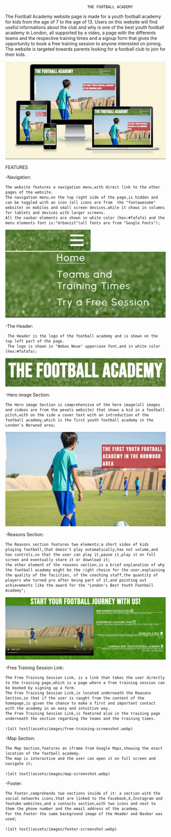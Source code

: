                                         THE FOOTBALL ACADEMY

The Football Academy website page is made for
a youth football academy for kids from the age 
of 7 to the age of 13.
Users on this website will find useful informations
about the club and why is one of the best youth
football academy in London, all supported by a 
video, a page with the differents teams and the
respective training times and a signup form that
gives the opportunity to book a free training 
session to anyone interested on joining.
The website is targeted towards parents looking
for a football club to join for their kids.

![alt text](assets/images/the-fa-responsive-design.webp)


 FEATURES

-Navigation:

    The website features a navigation menu,with direct link to the other pages of the website.
    The navigation menu,on the top right side of the page,is hidden and can be toggled with an icon (all icons are from  the "fontawesome" website) on mobiles and small screen devices,while it shows in columns for tablets and devices with larger screens.
    All the navbar elements are shown in white color (hex:#fafafa) and the menu elements font is:"Urbanist"(all fonts are from "Google Fonts");

  ![alt text](assets/images/menu-icon-screenshot.webp)  
  ![alt text](assets/images/menu-screenshot.webp)


-The Header:

     The Header is the logo of the football academy and is shown on the top left part of the page.
     The logo is shown in "Bebas Neue" uppercase font,and in white color (hex:#fafafa); 

![alt text](assets/images/logo-screenshot.png)

-Hero image Section:

    The Hero image Section is comprehensive of the hero image(all images and videos are from the pexels website) that shows a kid in a football pitch,with on the side a cover text with an introduction of the football academy,which is the first youth football academy in the London's Norwood area;  
 
![alt text](assets/images/hero-screenshot.webp)

-Reasons Section:

    The Reasons section features two elements:a short video of kids playing football,that doesn't play automatically,has not volume,and has controls,so that the user can play it,pause it,play it on full screen and eventually share it or download it;
    the other element of the reasons section,is a brief explanation of why the football academy might be the right choice for the user,explaining the quality of the faciities, of the coaching staff,the quantity of players who turned pro after being part of it,and pointing out achievements like the award for the "London's Best Youth Football Academy";

![alt text](assets/images/reasons-screenshot.webp)   

-Free Training Session Link:

    The Free Training Session Link, is a link that takes the user directly to the training page,which is a page where a free training session can be booked by signing up a form.
    The Free Training Session Link,is located underneath the Reasons Section,so that if the user is caught from the content of the homepage,is given the chance to make a first and important contact with the academy in an easy and intuitive way.
    The Free Training Session Link,is featured also in the training page underneath the section regarding the teams and the training times.

    ![alt text](assets/images/free-training-screenshot.webp)

-Map Section:

    The Map Section,features an iframe from Google Maps,showing the exact location of the football academy.
    The map is interactive and the user can open it on full screen and navigate it;

    ![alt text](assets/images/map-screenshot.webp)

-Footer:

    The Footer,comprehends two sections inside of it: a section with the social networks icons,that are linked to the Facebook,X,Instagram and Youtube websites,and a contacts section,with two icons and next to them the phone number and the email address of the academy.
    For the Footer the same background image of the Header and Navbar was used;

    ![alt text](assets/images/footer-screenshot.webp)



   


    


    
